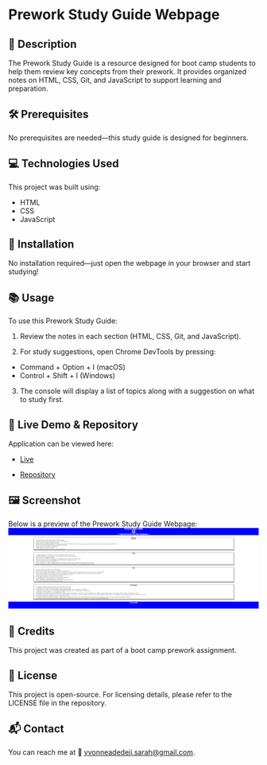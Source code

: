 # Prework Study Guide Webpage

## 📌 Description
The Prework Study Guide is a resource designed for boot camp students to help them review key concepts from their prework. It provides organized notes on HTML, CSS, Git, and JavaScript to support learning and preparation.

## 🛠 Prerequisites
No prerequisites are needed—this study guide is designed for beginners.

## 💻 Technologies Used
This project was built using:
* HTML
* CSS
* JavaScript

## 🚀 Installation
No installation required—just open the webpage in your browser and start studying!

## 📚 Usage
To use this Prework Study Guide:
1. Review the notes in each section (HTML, CSS, Git, and JavaScript).

2. For study suggestions, open Chrome DevTools by pressing:
* Command + Option + I (macOS)
* Control + Shift + I (Windows)

3. The console will display a list of topics along with a suggestion on what to study first.

## 🔗 Live Demo & Repository
Application can be viewed here: 
* [Live](https://yvonnesarah.github.io/prework-study-guide/)

* [Repository](https://github.com/yvonnesarah/prework-study-guide)

## 🖼 Screenshot
Below is a preview of the Prework Study Guide Webpage:
![Screenshot](assets/images/prework-study-guide.png "Prework Study Guide")

## 👥 Credits
This project was created as part of a boot camp prework assignment.

## 📜 License
This project is open-source. For licensing details, please refer to the LICENSE file in the repository.

## 📬 Contact
You can reach me at 📧 yvonneadedeji.sarah@gmail.com.

